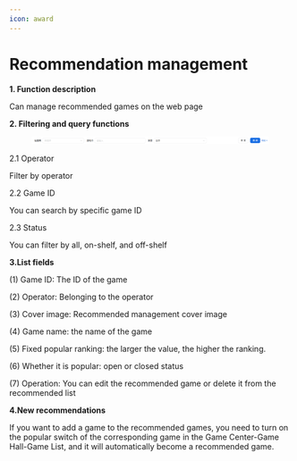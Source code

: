 ```yaml
---
icon: award
---
```


# Recommendation management

**1. Function description**

Can manage recommended games on the web page

**2. Filtering and query functions**

<figure><img src="../../.gitbook/assets/image (192).png" alt=""><figcaption></figcaption></figure>

2.1 Operator

Filter by operator

2.2 Game ID

You can search by specific game ID

2.3 Status

You can filter by all, on-shelf, and off-shelf

**3.List fields**

(1) Game ID: The ID of the game

(2) Operator: Belonging to the operator

(3) Cover image: Recommended management cover image

(4) Game name: the name of the game

(5) Fixed popular ranking: the larger the value, the higher the ranking.

(6) Whether it is popular: open or closed status

(7) Operation: You can edit the recommended game or delete it from the recommended list

**4.New recommendations**

If you want to add a game to the recommended games, you need to turn on the popular switch of the corresponding game in the Game Center-Game Hall-Game List, and it will automatically become a recommended game.
